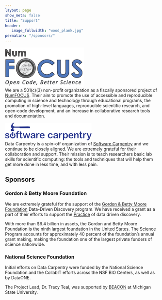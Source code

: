 ```yaml
---
layout: page
show_meta: false
title: "Support"
header:
   image_fullwidth: "wood_plank.jpg"
permalink: "/sponsors/"
---
```


![NumFOCUS](/images/numfocus_logo.png)  
We are a 501(c)(3) non-profit organization as a fiscally sponsored project of [NumFOCUS](http://numfocus.org). Their aim to promote the use of accessible and reproducible computing in science and technology through educational programs, the promotion of high-level languages, reproducible scientific research, and open-code development, and an increase in collaborative research tools and documentation.

![Software Carpentry](/images/software-carpentry-banner.png)  
Data Carpentry is a spin-off organization of [Software Carpentry](http://software-carpentry.org) and we continue to be closely aligned. We are extremely grateful for their collaboration
and support. Their mission is to teach researchers basic lab skills for scientific computing: the tools and techniques that will help them get more done in less time, and with less pain.



## Sponsors

### Gordon & Betty Moore Foundation

We are extremely grateful for the support of the [Gordon & Betty Moore Foundation](http://moore.org) Data-Driven Discovery program. We have received 
a grant as a part of their efforts to support the [Practice](https://www.moore.org/programs/science/data-driven-discovery/ddd-practices) of data driven discovery. 

With more than $6.4 billion in assets, the Gordon and Betty Moore Foundation is the ninth largest foundation in the United States. The Science Program accounts for approximately 40 percent of the foundation’s annual grant making, making the foundation one of the largest private funders of science nationwide.

### National Science Foundation

Initial efforts on Data Carpentry were funded by the National Science Foundation and the CollabIT efforts across the NSF BIO Centers, as well as by DataONE.

The Project Lead, Dr. Tracy Teal, was supported by [BEACON](http://beacon-center.org) at Michigan State University. 